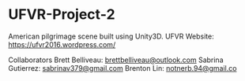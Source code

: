 # UFVR-Project-2
American pilgrimage scene built using Unity3D.
UFVR Website: https://ufvr2016.wordpress.com/

Collaborators
Brett Belliveau: brettbelliveau@outlook.com
Sabrina Gutierrez: sabrinav379@gmail.com
Brenton Lin: notnerb.94@gmail.co
